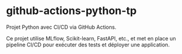 # github-actions-python-tp
Projet Python avec CI/CD via GitHub Actions.

Ce projet utilise MLflow, Scikit-learn, FastAPI, etc., et met en place un pipeline CI/CD pour exécuter des tests et déployer une application.

